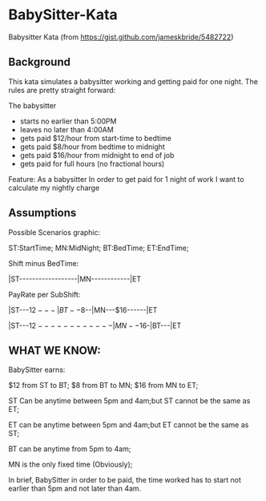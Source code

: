 # BabySitter-Kata

Babysitter Kata (from https://gist.github.com/jameskbride/5482722)

Background
----------
This kata simulates a babysitter working and getting paid for one night.  The rules are pretty straight forward:

The babysitter
- starts no earlier than 5:00PM
- leaves no later than 4:00AM
- gets paid $12/hour from start-time to bedtime
- gets paid $8/hour from bedtime to midnight
- gets paid $16/hour from midnight to end of job
- gets paid for full hours (no fractional hours)


Feature:
As a babysitter
In order to get paid for 1 night of work
I want to calculate my nightly charge


Assumptions
-----------
Possible Scenarios graphic:

ST:StartTime;
MN:MidNight;
BT:BedTime;
ET:EndTime;

Shift minus BedTime:

|ST------------------|MN------------|ET

PayRate per SubShift:

|ST---$12---|BT--$8--|MN---$16------|ET

|ST---$12------------|MN--$16-|BT---|ET

WHAT WE KNOW:
-------------
BabySitter earns:

$12 from ST to BT;
$8  from BT to MN;
$16 from MN to ET;

ST Can be anytime between 5pm and 4am;but
ST cannot be the same as ET;

ET can be anytime between 5pm and 4am;but
ET cannot be the same as ST;

BT can be anytime from 5pm to 4am;

MN is the only fixed time (Obviously);

In brief, BabySitter in order to be paid, the time worked has to start not earlier than 5pm and not later than 4am.
